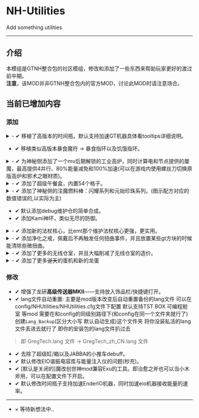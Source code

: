 # NH-Utilities
 Add something utilities

---
## 介绍
本模组是GTNH整合包的社区模组，修改和添加了一些东西来帮助玩家更好的渡过前中期。<br/>
**注意**，该MOD并非GTNH整合包内的官方MOD，讨论此MOD时请注意场合。
## 当前已增加内容
### 添加
<details><summary>- ✔ 移植了高版本的时间瓶，默认支持加速GT机器具体看tooltips详细说明。</summary><p>
<img src="pics/1.png" alt=""/><img src="pics/2.png" alt=""/>
</p></details>

  - ✔ 移植类似高版本暴食魔符 -> 暴食指环以及饥饿指环。<br/>

<details><summary>- ✔ 为神秘侧添加了一个mv后期解锁的工业高炉，同时计算电和节点提供的厘魔，最高提供4并行、80%能量减免和100%加速(可以在游戏内使用螺丝刀切换原版高炉和邪术之眼材质)。</summary><p>
<img src="pics/10.png" alt=""/>
</p></details>

  <details><summary>- ✔ 添加了超级午餐盒，内置54个格子。</summary><p>
<img src="pics/3.png" alt=""/>
</p></details>

  <details><summary>- ✔ 添加了神秘侧的注魔燃料棒：闪耀系列和元始珍珠系列。(图示配方对应的数值错误的,以实际为主)</summary><p>
<img src="pics/4.png" alt=""/><br/><img src="pics/5.png" alt=""/><br/><img src="pics/8.png" alt=""/><br/><img src="pics/9.png" alt=""/>
</p></details>

  - ✔ 默认添加debug维护仓的简单合成。
  - ✔ 添加Kami神环，类似无尽的防御。

  <details><summary>- ✔ 添加新的法杖核心，比emt那个维护法杖核心更强，更实用。</summary><p>
<img src="pics/6.png" alt=""/>
</p></details>

  <details><summary>- ✔ 添加净化之戒，佩戴后不再触发任何扭曲事件，并且放置某些gt方块的时候能清除些微扭曲。</summary><p>
<img src="pics/7.png" alt=""/>
</p></details>

  <details><summary>- ✔ 添加了更多的无线仓室，并且大幅削减了无线仓室的造价。</summary><p>
<img src="pics/11.png" alt=""/><br/><img src="pics/12.png" alt=""/>
</p></details>

  <details><summary>- ✔ 添加了更多<del>逆天</del>的蛋机和新的龙蛋</summary><p>
<img src="pics/13.png" alt=""/><br/><img src="pics/14.png" alt=""/>
</p></details>

### 修改
  - ✔ 增强了龙研**高级传送器MKII**——支持放入饰品栏/快捷键打开。
  - ✔ lang文件自动重置: 主要是mod版本改变后自动重置备份的lang文件
  可以在config/NHUtilities/NHUtilities.cfg文件下配置
  默认支持TST BOX 可编程舱室 等mod
  需要在和config的同级别路径下(和config在同一个文件夹就行了)
  创建`Lang_Backup`(区分大小写 默认自动生成)这个文件夹
  将你没装私活的lang文件丢进去就行了
  即你的安装包的lang文件扒过去
  > 即 GregTech.lang 文件
  -> GregTech_zh_CN.lang 文件
  - ✔ 去除了超级缸/箱以及JABBA的小推车debuff。
  - ✔ 默认修改EIO谐振电容库与能量注入仪的问题(秒充)。
  - ✔ [默认是关闭的]魔改创世神mod兼容Exu的工具。即治愈之斧也可以当小木斧用，可以在配置文件下开启。
  - ✔ 默认修改时间瓶子支持加速EnderIO机器，同时加速eio机器接收能量的速率。
---
  - × 等待新想法中..
